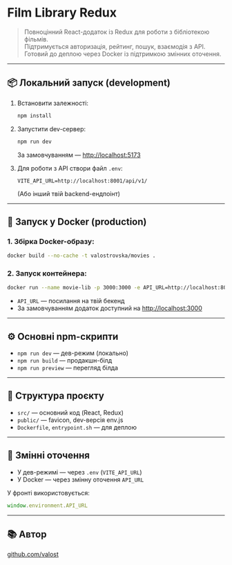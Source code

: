 
# Film Library Redux

> Повноцінний React-додаток із Redux для роботи з бібліотекою фільмів.  
> Підтримується авторизація, рейтинг, пошук, взаємодія з API.  
> Готовий до деплою через Docker із підтримкою змінних оточення.

---

## 📦 Локальний запуск (development)

1. Встановити залежності:
    ```bash
    npm install
    ```

2. Запустити dev-сервер:
    ```bash
    npm run dev
    ```
    За замовчуванням — [http://localhost:5173](http://localhost:5173)

3. Для роботи з API створи файл `.env`:
    ```
    VITE_API_URL=http://localhost:8001/api/v1/
    ```
    (Або інший твій backend-ендпоінт)

---

## 🐳 Запуск у Docker (production)

### 1. Збірка Docker-образу:
```bash
docker build --no-cache -t valostrovska/movies .
```

### 2. Запуск контейнера:
```bash
docker run --name movie-lib -p 3000:3000 -e API_URL=http://localhost:8001/api/v1/ valostrovska/movies
```
- `API_URL` — посилання на твій бекенд
- За замовчуванням додаток доступний на [http://localhost:3000](http://localhost:3000)

---

## ⚙️ Основні npm-скрипти

- `npm run dev` — дев-режим (локально)
- `npm run build` — продакшн-білд
- `npm run preview` — перегляд білда

---

## 📁 Структура проєкту

- `src/` — основний код (React, Redux)
- `public/` — favicon, dev-версія env.js
- `Dockerfile`, `entrypoint.sh` — для деплою

---

## 🔑 Змінні оточення

- У дев-режимі — через `.env` (`VITE_API_URL`)
- У Docker — через змінну оточення `API_URL`

У фронті використовується:
```js
window.environment.API_URL
```

---

## 📚 Автор

[github.com/valost](https://github.com/valost)
